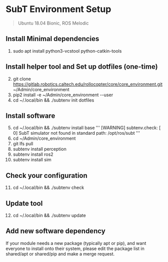 # SubT Environment Setup
> Ubuntu 18.04 Bionic, ROS Melodic
## Install Minimal dependencies
1. sudo apt install python3-vcstool python-catkin-tools

## Install helper tool and Set up dotfiles (one-time)
2. git clone https://gitlab.robotics.caltech.edu/rollocopter/core/core_environment.git ~/Admin/core_environment
3. pip2 install -e ~/Admin/core_environment --user
4. cd ~/.local/bin && ./subtenv init dotfiles

## Install software
5. cd ~/.local/bin && ./subtenv install base
'''
[WARNING] subtenv.check: [ 0] SubT simulator not found in standard path: /opt/ros/subt
'''
6. cd ~/Admin/core_environment
7. git lfs pull
8. subtenv install perception
9. subtenv install ros2
10. subtenv install sim

## Check your configuration
11. cd ~/.local/bin && ./subtenv check

## Update tool
12. cd ~/.local/bin && ./subtenv update

## Add new software dependency
If your module needs a new package (typically apt or pip), and want everyone to install onto their system, please edit the package list in shared/apt or shared/pip and make a merge request.
